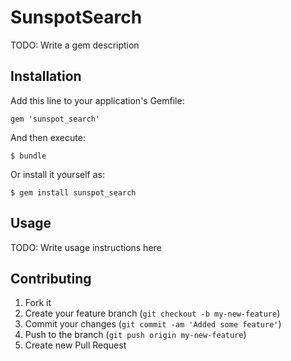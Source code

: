 # SunspotSearch

TODO: Write a gem description

## Installation

Add this line to your application's Gemfile:

    gem 'sunspot_search'

And then execute:

    $ bundle

Or install it yourself as:

    $ gem install sunspot_search

## Usage

TODO: Write usage instructions here

## Contributing

1. Fork it
2. Create your feature branch (`git checkout -b my-new-feature`)
3. Commit your changes (`git commit -am 'Added some feature'`)
4. Push to the branch (`git push origin my-new-feature`)
5. Create new Pull Request
